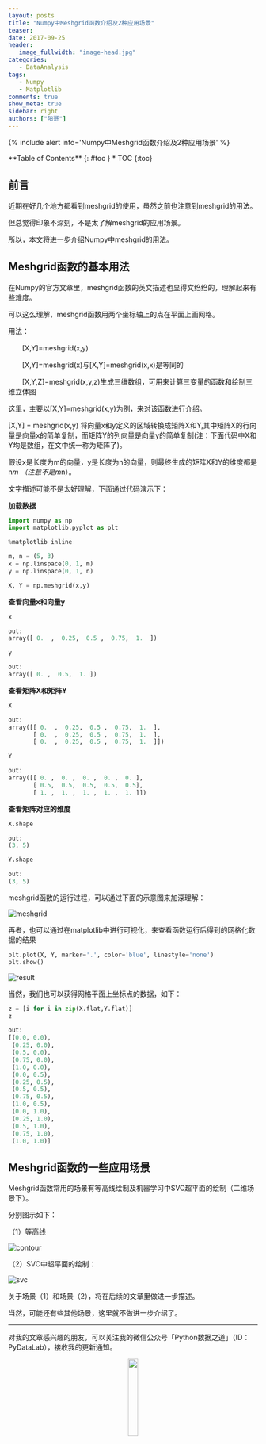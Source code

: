 ```yaml
---
layout: posts
title: "Numpy中Meshgrid函数介绍及2种应用场景"
teaser:
date: 2017-09-25
header:
   image_fullwidth: "image-head.jpg"
categories:
   - DataAnalysis
tags:
   - Numpy
   - Matplotlib
comments: true
show_meta: true
sidebar: right
authors: ["阳哥"]
---
```





{% include alert info='Numpy中Meshgrid函数介绍及2种应用场景' %}


<div class="panel radius" markdown="1">
**Table of Contents**
{: #toc }
*  TOC
{:toc}
</div>


## 前言

近期在好几个地方都看到meshgrid的使用，虽然之前也注意到meshgrid的用法。

但总觉得印象不深刻，不是太了解meshgrid的应用场景。

所以，本文将进一步介绍Numpy中meshgrid的用法。

## Meshgrid函数的基本用法

在Numpy的官方文章里，meshgrid函数的英文描述也显得文绉绉的，理解起来有些难度。

可以这么理解，meshgrid函数用两个坐标轴上的点在平面上画网格。

用法：

　　[X,Y]=meshgrid(x,y)

　　[X,Y]=meshgrid(x)与[X,Y]=meshgrid(x,x)是等同的

　　[X,Y,Z]=meshgrid(x,y,z)生成三维数组，可用来计算三变量的函数和绘制三维立体图

这里，主要以[X,Y]=meshgrid(x,y)为例，来对该函数进行介绍。

[X,Y] = meshgrid(x,y) 将向量x和y定义的区域转换成矩阵X和Y,其中矩阵X的行向量是向量x的简单复制，而矩阵Y的列向量是向量y的简单复制(注：下面代码中X和Y均是数组，在文中统一称为矩阵了)。

假设x是长度为m的向量，y是长度为n的向量，则最终生成的矩阵X和Y的维度都是 n*m （注意不是m*n）。

文字描述可能不是太好理解，下面通过代码演示下：

**加载数据**

```python
import numpy as np
import matplotlib.pyplot as plt

%matplotlib inline

m, n = (5, 3)
x = np.linspace(0, 1, m)
y = np.linspace(0, 1, n)

X, Y = np.meshgrid(x,y)
```

**查看向量x和向量y**

```python
x

out:
array([ 0.  ,  0.25,  0.5 ,  0.75,  1.  ])

y

out:
array([ 0. ,  0.5,  1. ])

```

**查看矩阵X和矩阵Y**

```python
X

out:
array([[ 0.  ,  0.25,  0.5 ,  0.75,  1.  ],
       [ 0.  ,  0.25,  0.5 ,  0.75,  1.  ],
       [ 0.  ,  0.25,  0.5 ,  0.75,  1.  ]])

Y

out:
array([[ 0. ,  0. ,  0. ,  0. ,  0. ],
       [ 0.5,  0.5,  0.5,  0.5,  0.5],
       [ 1. ,  1. ,  1. ,  1. ,  1. ]])

```

**查看矩阵对应的维度**

```python
X.shape

out:
(3, 5)

Y.shape

out:
(3, 5)
```

meshgrid函数的运行过程，可以通过下面的示意图来加深理解：


![meshgrid](/images/posts/Numpy-meshgrid/meshgrid.jpg)


再者，也可以通过在matplotlib中进行可视化，来查看函数运行后得到的网格化数据的结果

```python
plt.plot(X, Y, marker='.', color='blue', linestyle='none')
plt.show()
```


![result](/images/posts/Numpy-meshgrid/result.png)



当然，我们也可以获得网格平面上坐标点的数据，如下：

```python
z = [i for i in zip(X.flat,Y.flat)]
z

out:
[(0.0, 0.0),
 (0.25, 0.0),
 (0.5, 0.0),
 (0.75, 0.0),
 (1.0, 0.0),
 (0.0, 0.5),
 (0.25, 0.5),
 (0.5, 0.5),
 (0.75, 0.5),
 (1.0, 0.5),
 (0.0, 1.0),
 (0.25, 1.0),
 (0.5, 1.0),
 (0.75, 1.0),
 (1.0, 1.0)]
```

## Meshgrid函数的一些应用场景

Meshgrid函数常用的场景有等高线绘制及机器学习中SVC超平面的绘制（二维场景下）。

分别图示如下：

（1）等高线


![contour](/images/posts/Numpy-meshgrid/contour.png)

（2）SVC中超平面的绘制：

![svc](/images/posts/Numpy-meshgrid/svc.png)



关于场景（1）和场景（2），将在后续的文章里做进一步描述。

当然，可能还有些其他场景，这里就不做进一步介绍了。




---

对我的文章感兴趣的朋友，可以关注我的微信公众号「Python数据之道」（ID：PyDataLab），接收我的更新通知。

<div align="center">
    <img src="/images/qrcode.jpg" width="20%">
</div>
